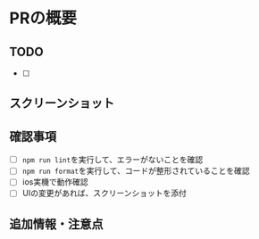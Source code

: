 # PRの概要
<!-- 変更の目的/関連するIssue番号 -->

## TODO
<!-- このPRで何をしたのか -->
- [ ]

## スクリーンショット
<!-- UI/UXの変更があれば -->

## 確認事項
<!-- PRを出す前に確認しておくこと -->
- [ ] `npm run lint`を実行して、エラーがないことを確認
- [ ] `npm run format`を実行して、コードが整形されていることを確認
- [ ] ios実機で動作確認
- [ ] UIの変更があれば、スクリーンショットを添付

## 追加情報・注意点
<!-- レビュアーへの追加情報/注意点 -->

